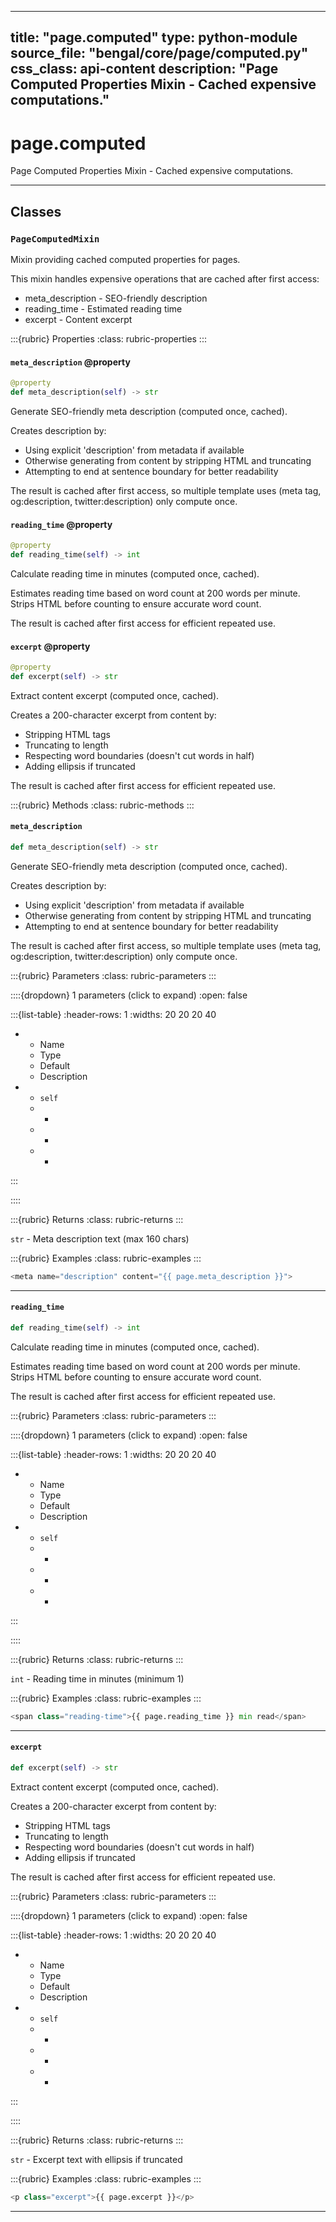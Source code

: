 
---
title: "page.computed"
type: python-module
source_file: "bengal/core/page/computed.py"
css_class: api-content
description: "Page Computed Properties Mixin - Cached expensive computations."
---

# page.computed

Page Computed Properties Mixin - Cached expensive computations.

---

## Classes

### `PageComputedMixin`


Mixin providing cached computed properties for pages.

This mixin handles expensive operations that are cached after first access:
- meta_description - SEO-friendly description
- reading_time - Estimated reading time
- excerpt - Content excerpt



:::{rubric} Properties
:class: rubric-properties
:::
#### `meta_description` @property

```python
@property
def meta_description(self) -> str
```

Generate SEO-friendly meta description (computed once, cached).

Creates description by:
- Using explicit 'description' from metadata if available
- Otherwise generating from content by stripping HTML and truncating
- Attempting to end at sentence boundary for better readability

The result is cached after first access, so multiple template uses
(meta tag, og:description, twitter:description) only compute once.
#### `reading_time` @property

```python
@property
def reading_time(self) -> int
```

Calculate reading time in minutes (computed once, cached).

Estimates reading time based on word count at 200 words per minute.
Strips HTML before counting to ensure accurate word count.

The result is cached after first access for efficient repeated use.
#### `excerpt` @property

```python
@property
def excerpt(self) -> str
```

Extract content excerpt (computed once, cached).

Creates a 200-character excerpt from content by:
- Stripping HTML tags
- Truncating to length
- Respecting word boundaries (doesn't cut words in half)
- Adding ellipsis if truncated

The result is cached after first access for efficient repeated use.

:::{rubric} Methods
:class: rubric-methods
:::
#### `meta_description`
```python
def meta_description(self) -> str
```

Generate SEO-friendly meta description (computed once, cached).

Creates description by:
- Using explicit 'description' from metadata if available
- Otherwise generating from content by stripping HTML and truncating
- Attempting to end at sentence boundary for better readability

The result is cached after first access, so multiple template uses
(meta tag, og:description, twitter:description) only compute once.



:::{rubric} Parameters
:class: rubric-parameters
:::

::::{dropdown} 1 parameters (click to expand)
:open: false

:::{list-table}
:header-rows: 1
:widths: 20 20 20 40

* - Name
  - Type
  - Default
  - Description
* - `self`
  - -
  - -
  - -
:::

::::

:::{rubric} Returns
:class: rubric-returns
:::

`str` - Meta description text (max 160 chars)




:::{rubric} Examples
:class: rubric-examples
:::
```python
<meta name="description" content="{{ page.meta_description }}">
```


---
#### `reading_time`
```python
def reading_time(self) -> int
```

Calculate reading time in minutes (computed once, cached).

Estimates reading time based on word count at 200 words per minute.
Strips HTML before counting to ensure accurate word count.

The result is cached after first access for efficient repeated use.



:::{rubric} Parameters
:class: rubric-parameters
:::

::::{dropdown} 1 parameters (click to expand)
:open: false

:::{list-table}
:header-rows: 1
:widths: 20 20 20 40

* - Name
  - Type
  - Default
  - Description
* - `self`
  - -
  - -
  - -
:::

::::

:::{rubric} Returns
:class: rubric-returns
:::

`int` - Reading time in minutes (minimum 1)




:::{rubric} Examples
:class: rubric-examples
:::
```python
<span class="reading-time">{{ page.reading_time }} min read</span>
```


---
#### `excerpt`
```python
def excerpt(self) -> str
```

Extract content excerpt (computed once, cached).

Creates a 200-character excerpt from content by:
- Stripping HTML tags
- Truncating to length
- Respecting word boundaries (doesn't cut words in half)
- Adding ellipsis if truncated

The result is cached after first access for efficient repeated use.



:::{rubric} Parameters
:class: rubric-parameters
:::

::::{dropdown} 1 parameters (click to expand)
:open: false

:::{list-table}
:header-rows: 1
:widths: 20 20 20 40

* - Name
  - Type
  - Default
  - Description
* - `self`
  - -
  - -
  - -
:::

::::

:::{rubric} Returns
:class: rubric-returns
:::

`str` - Excerpt text with ellipsis if truncated




:::{rubric} Examples
:class: rubric-examples
:::
```python
<p class="excerpt">{{ page.excerpt }}</p>
```


---


